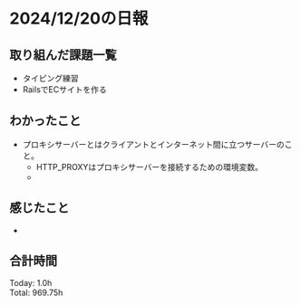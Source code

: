 # 2024/12/20の日報
## 取り組んだ課題一覧
* タイピング練習
*  RailsでECサイトを作る
## わかったこと
* プロキシサーバーとはクライアントとインターネット間に立つサーバーのこと。
  *  HTTP_PROXYはプロキシサーバーを接続するための環境変数。
  *   
## 感じたこと
* 
## 合計時間  
Today: 1.0h<br>
Total: 969.75h
